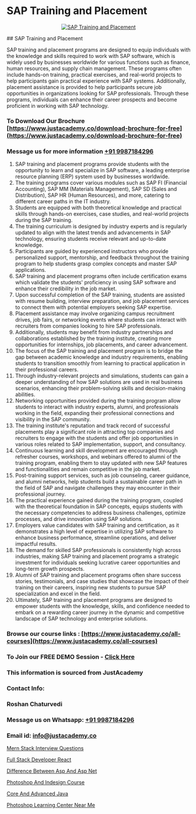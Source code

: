# SAP Training and Placement

<p align="center">
  <a href="https://justacademy.co/course-detail/sap-abap-on-hana-training">
    <img src="https://justacademy.co/storage2/course_image/1708336814_course_image.png" alt="SAP Training and Placement">
  </a>
</p>
## SAP Training and Placement

SAP training and placement programs are designed to equip individuals with the knowledge and skills required to work with SAP software, which is widely used by businesses worldwide for various functions such as finance, human resources, and supply chain management. These programs often include hands-on training, practical exercises, and real-world projects to help participants gain practical experience with SAP systems. Additionally, placement assistance is provided to help participants secure job opportunities in organizations looking for SAP professionals. Through these programs, individuals can enhance their career prospects and become proficient in working with SAP technology.
### To Download Our Brochure [https://www.justacademy.co/download-brochure-for-free](https://www.justacademy.co/download-brochure-for-free)
### Message us for more information [+91 9987184296](https://api.whatsapp.com/send?phone=919987184296)
1) SAP training and placement programs provide students with the opportunity to learn and specialize in SAP software, a leading enterprise resource planning (ERP) system used by businesses worldwide.
2) The training programs cover various modules such as SAP FI (Financial Accounting), SAP MM (Materials Management), SAP SD (Sales and Distribution), SAP HR (Human Resources), and more, catering to different career paths in the IT industry.
3) Students are equipped with both theoretical knowledge and practical skills through hands-on exercises, case studies, and real-world projects during the SAP training.
4) The training curriculum is designed by industry experts and is regularly updated to align with the latest trends and advancements in SAP technology, ensuring students receive relevant and up-to-date knowledge.
5) Participants are guided by experienced instructors who provide personalized support, mentorship, and feedback throughout the training program to help students grasp complex concepts and master SAP applications.
6) SAP training and placement programs often include certification exams which validate the students' proficiency in using SAP software and enhance their credibility in the job market.
7) Upon successful completion of the SAP training, students are assisted with resume building, interview preparation, and job placement services to connect them with potential employers seeking SAP expertise.
8) Placement assistance may involve organizing campus recruitment drives, job fairs, or networking events where students can interact with recruiters from companies looking to hire SAP professionals.
9) Additionally, students may benefit from industry partnerships and collaborations established by the training institute, creating more opportunities for internships, job placements, and career advancement.
10) The focus of the SAP training and placement program is to bridge the gap between academic knowledge and industry requirements, enabling students to transition smoothly from learning to practical application in their professional careers.
11) Through industry-relevant projects and simulations, students can gain a deeper understanding of how SAP solutions are used in real business scenarios, enhancing their problem-solving skills and decision-making abilities.
12) Networking opportunities provided during the training program allow students to interact with industry experts, alumni, and professionals working in the field, expanding their professional connections and visibility in the SAP community.
13) The training institute's reputation and track record of successful placements play a significant role in attracting top companies and recruiters to engage with the students and offer job opportunities in various roles related to SAP implementation, support, and consultancy.
14) Continuous learning and skill development are encouraged through refresher courses, workshops, and webinars offered to alumni of the training program, enabling them to stay updated with new SAP features and functionalities and remain competitive in the job market.
15) Post-training support services, such as job counseling, career guidance, and alumni networks, help students build a sustainable career path in the field of SAP and navigate challenges they may encounter in their professional journey.
16) The practical experience gained during the training program, coupled with the theoretical foundation in SAP concepts, equips students with the necessary competencies to address business challenges, optimize processes, and drive innovation using SAP solutions.
17) Employers value candidates with SAP training and certification, as it demonstrates a high level of expertise in utilizing SAP software to enhance business performance, streamline operations, and deliver impactful results.
18) The demand for skilled SAP professionals is consistently high across industries, making SAP training and placement programs a strategic investment for individuals seeking lucrative career opportunities and long-term growth prospects.
19) Alumni of SAP training and placement programs often share success stories, testimonials, and case studies that showcase the impact of their training on their careers, inspiring new students to pursue SAP specialization and excel in the field.
20) Ultimately, SAP training and placement programs are designed to empower students with the knowledge, skills, and confidence needed to embark on a rewarding career journey in the dynamic and competitive landscape of SAP technology and enterprise solutions.

### Browse our course links : [https://www.justacademy.co/all-courses](https://www.justacademy.co/all-courses) 
### To Join our FREE DEMO Session - [Click Here](https://www.justacademy.co/register-for-course-demo)


### This information is sourced from JustAcademy
### Contact Info:
### Roshan Chaturvedi
### Message us on Whatsapp: [+91 9987184296](https://api.whatsapp.com/send?phone=919987184296)
### Email id: [info@justacademy.co](mailto:info@justacademy.co)
                
[Mern Stack Interview Questions](https://www.linkedin.com/pulse/mern-stack-interview-questions-justacademy-berlin-613cc/)

[Full Stack Developer React](https://www.linkedin.com/pulse/full-stack-developer-react-justacademy-dcjgc/)

[Difference Between Asp And Asp Net](https://medium.com/@ranemanish460/difference-between-asp-and-asp-net-513b7eedfa0b)

[Photoshop And Indesign Course](https://medium.com/@mistersumit961/photoshop-and-indesign-course-bf7d34563481)

[Core And Advanced Java](https://justacademyin.github.io/justacademy/core-and-advanced-java)

[Photoshop Learning Center Near Me](https://justacademyin.github.io/justacademy/photoshop-learning-center-near-me)

